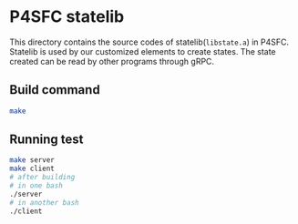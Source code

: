# P4SFC statelib

<!-- optimized from shared library to static library -->
This directory contains the source codes of statelib(`libstate.a`) in P4SFC.
Statelib is used by our customized elements to create states. The state
created can be read by other programs through gRPC.

## Build command

```bash
make
```

## Running test

```bash
make server
make client
# after building
# in one bash
./server
# in another bash
./client
```
